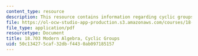 ```yaml
---
content_type: resource
description: This resource contains information regarding cyclic groups.
file: https://ol-ocw-studio-app-production.s3.amazonaws.com/courses/18-703-modern-algebra-spring-2013/50c134275caf32dbf4430ab097185157_MIT18_703S13_pra_l_4.pdf
file_type: application/pdf
resourcetype: Document
title: 18.703 Modern Algebra, Cyclic Groups
uid: 50c13427-5caf-32db-f443-0ab097185157
---
```

